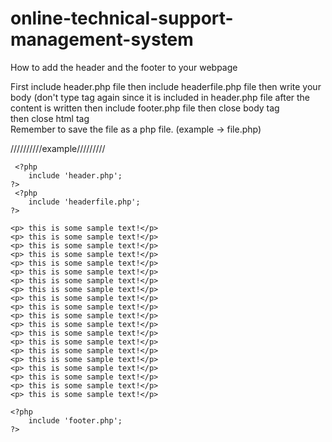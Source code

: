 # online-technical-support-management-system

How to add the header and the footer to your webpage

First include header.php file
then include headerfile.php file
then write your body (don't type <body> tag again since it is included in header.php file
after the content is written then include footer.php file
then close body tag  
then close html tag  
Remember to save the file as a php file. (example -> file.php)
  
 //////////example/////////
 
 
     <?php
        include 'header.php';
    ?> 
     <?php
        include 'headerfile.php';
    ?> 
    
    <p> this is some sample text!</p>
    <p> this is some sample text!</p>
    <p> this is some sample text!</p>
    <p> this is some sample text!</p>
    <p> this is some sample text!</p>
    <p> this is some sample text!</p>
    <p> this is some sample text!</p>
    <p> this is some sample text!</p>
    <p> this is some sample text!</p>
    <p> this is some sample text!</p>
    <p> this is some sample text!</p>
    <p> this is some sample text!</p>
    <p> this is some sample text!</p>
    <p> this is some sample text!</p>
    <p> this is some sample text!</p>
    <p> this is some sample text!</p>
    <p> this is some sample text!</p>
    <p> this is some sample text!</p>
    <p> this is some sample text!</p>
    <p> this is some sample text!</p>

    <?php
        include 'footer.php';
    ?> 

</body>
</html>
